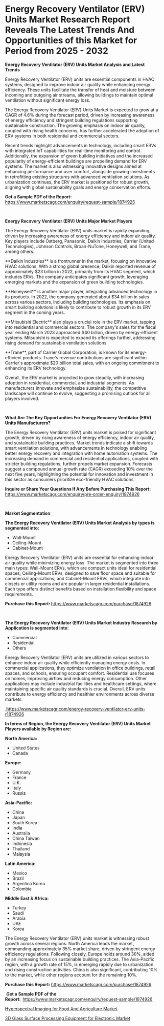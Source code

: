 <p><h1>Energy Recovery Ventilator (ERV) Units Market Research Report Reveals The Latest Trends And Opportunities of this Market for Period from 2025 - 2032</h1></p><p><strong>Energy Recovery Ventilator (ERV) Units Market Analysis and Latest Trends</strong></p>
<p><p>Energy Recovery Ventilator (ERV) units are essential components in HVAC systems, designed to improve indoor air quality while enhancing energy efficiency. These units facilitate the transfer of heat and moisture between incoming and outgoing air streams, allowing buildings to maintain optimal ventilation without significant energy loss.</p><p>The Energy Recovery Ventilator (ERV) Units Market is expected to grow at a CAGR of 4.6% during the forecast period, driven by increasing awareness of energy efficiency and stringent building regulations supporting sustainable construction. The growing emphasis on indoor air quality, coupled with rising health concerns, has further accelerated the adoption of ERV systems in both residential and commercial sectors.</p><p>Recent trends highlight advancements in technology, including smart ERVs with integrated IoT capabilities for real-time monitoring and control. Additionally, the expansion of green building initiatives and the increased popularity of energy-efficient buildings are propelling demand for ERV systems. The market is also witnessing innovative designs aimed at enhancing performance and user comfort, alongside growing investments in retrofitting existing structures with advanced ventilation solutions. As urbanization continues, the ERV market is positioned for robust growth, aligning with global sustainability goals and energy conservation efforts.</p></p>
<p><strong>Get a Sample PDF of the Report:&nbsp;</strong> <a href="https://www.marketscagr.com/enquiry/request-sample/1874926?utm_campaign=1166&utm_medium=2&utm_source=Github&utm_content=ia&utm_term=28022025&utm_id=energy-recovery-ventilator-erv-units">https://www.marketscagr.com/enquiry/request-sample/1874926</a></p>
<p>&nbsp;</p>
<p><strong>Energy Recovery Ventilator (ERV) Units Major Market Players</strong></p>
<p><p>The Energy Recovery Ventilator (ERV) units market is rapidly expanding, driven by increasing awareness of energy efficiency and indoor air quality. Key players include Östberg, Panasonic, Daikin Industries, Carrier (United Technologies), Johnson Controls, Broan-NuTone, Honeywell, and Trane, among others.</p><p>**Daikin Industries** is a frontrunner in the market, focusing on innovative HVAC solutions. With a strong global presence, Daikin reported revenue of approximately $23 billion in 2022, primarily from its HVAC segment, which includes ERVs. The company anticipates significant growth, leveraging emerging markets and the expansion of green building technologies.</p><p>**Honeywell** is another major player, integrating advanced technology in its products. In 2022, the company generated about $34 billion in sales across various sectors, including building technologies. Its emphasis on smart building solutions is likely to contribute to robust growth in its ERV segment in the coming years.</p><p>**Mitsubishi Electric** also plays a crucial role in the ERV market, tapping into residential and commercial sectors. The company's sales for the fiscal year ending March 2023 approached $40 billion, driven by energy-efficient systems. Mitsubishi is expected to expand its offerings further, addressing rising demand for sustainable ventilation solutions.</p><p>**Trane**, part of Carrier Global Corporation, is known for its energy-efficient products. Trane's revenue contributions are significant within Carrier's approximate $20 billion total sales, with an ongoing commitment to enhancing its ERV technology.</p><p>Overall, the ERV market is projected to grow steadily, with increasing adoption in residential, commercial, and industrial segments. As manufacturers innovate and emphasize sustainability, the competitive landscape will continue to evolve, suggesting a promising outlook for all players involved.</p></p>
<p>&nbsp;</p>
<p><strong>What Are The Key Opportunities For Energy Recovery Ventilator (ERV) Units Manufacturers?</strong></p>
<p><p>The Energy Recovery Ventilator (ERV) units market is poised for significant growth, driven by rising awareness of energy efficiency, indoor air quality, and sustainable building practices. Market trends indicate a shift towards smart ventilation solutions, with advancements in technology enabling better energy recovery and integration with home automation systems. The increasing demand in commercial and residential applications, coupled with stricter building regulations, further propels market expansion. Forecasts suggest a compound annual growth rate (CAGR) exceeding 10% over the next five years, highlighting the potential for innovation and investment in this sector as consumers prioritize eco-friendly HVAC solutions.</p></p>
<p><strong>Inquire or Share Your Questions If Any Before Purchasing This Report:</strong> <a href="https://www.marketscagr.com/enquiry/pre-order-enquiry/1874926?utm_campaign=1166&utm_medium=2&utm_source=Github&utm_content=ia&utm_term=28022025&utm_id=energy-recovery-ventilator-erv-units">https://www.marketscagr.com/enquiry/pre-order-enquiry/1874926</a></p>
<p>&nbsp;</p>
<p><strong>Market Segmentation</strong></p>
<p><strong>The Energy Recovery Ventilator (ERV) Units Market Analysis by types is segmented into:</strong></p>
<p><ul><li>Wall-Mount</li><li>Ceiling-Mount</li><li>Cabinet-Mount</li></ul></p>
<p><p>Energy Recovery Ventilator (ERV) units are essential for enhancing indoor air quality while minimizing energy loss. The market is segmented into three main types: Wall-Mount ERVs, which are compact units ideal for residential spaces; Ceiling-Mount ERVs, designed to save floor space and suitable for commercial applications; and Cabinet-Mount ERVs, which integrate into closets or utility rooms and are popular in larger residential installations. Each type offers distinct benefits based on installation flexibility and space requirements.</p></p>
<p><strong>Purchase this Report:&nbsp;</strong><a href="https://www.marketscagr.com/purchase/1874926?utm_campaign=1166&utm_medium=2&utm_source=Github&utm_content=ia&utm_term=28022025&utm_id=energy-recovery-ventilator-erv-units">https://www.marketscagr.com/purchase/1874926</a></p>
<p>&nbsp;</p>
<p><strong>The Energy Recovery Ventilator (ERV) Units Market Industry Research by Application is segmented into:</strong></p>
<p><ul><li>Commercial</li><li>Residential</li><li>Others</li></ul></p>
<p><p>Energy Recovery Ventilator (ERV) units are utilized in various sectors to enhance indoor air quality while efficiently managing energy costs. In commercial applications, they optimize ventilation in office buildings, retail spaces, and schools, ensuring occupant comfort. Residential use focuses on homes, improving airflow and reducing energy consumption. Other applications may include industrial facilities and healthcare settings, where maintaining specific air quality standards is crucial. Overall, ERV units contribute to energy efficiency and healthier environments across diverse markets.</p></p>
<p><a href="https://www.marketscagr.com/energy-recovery-ventilator-erv-units-r1874926?utm_campaign=1166&utm_medium=2&utm_source=Github&utm_content=ia&utm_term=28022025&utm_id=energy-recovery-ventilator-erv-units">&nbsp;https://www.marketscagr.com/energy-recovery-ventilator-erv-units-r1874926</a></p>
<p><strong>In terms of Region, the Energy Recovery Ventilator (ERV) Units Market Players available by Region are:</strong></p>
<p>
    <p> <strong> North America: </strong>
        <ul>
            <li>United States</li>
            <li>Canada</li>
        </ul>
        </p> 
    <p> <strong> Europe: </strong>
        <ul>
            <li>Germany</li>
            <li>France</li>
            <li>U.K.</li>
            <li>Italy</li>
            <li>Russia</li>
        </ul>
        </p> 
    <p> <strong> Asia-Pacific: </strong>
        <ul>
            <li>China</li>
            <li>Japan</li>
            <li>South Korea</li>
            <li>India</li>
            <li>Australia</li>
            <li>China Taiwan</li>
            <li>Indonesia</li>
            <li>Thailand</li>
            <li>Malaysia</li>
        </ul>
        </p> 
    <p> <strong> Latin America: </strong>
        <ul>
            <li>Mexico</li>
            <li>Brazil</li>
            <li>Argentina Korea</li>
            <li>Colombia</li>
        </ul>
        </p> 
    <p> <strong> Middle East & Africa: </strong>
        <ul>
            <li>Turkey</li>
            <li>Saudi</li>
            <li>Arabia</li>
            <li>UAE</li>
            <li>Korea</li>
        </ul>
    </p>
    </p>
<p><p>The Energy Recovery Ventilator (ERV) units market is witnessing robust growth across several regions. North America leads the market, commanding approximately 35% market share, driven by stringent energy efficiency regulations. Following closely, Europe holds around 30%, aided by an increasing focus on sustainable building practices. The Asia-Pacific region, with a growth rate of 15%, is emerging rapidly due to urbanization and rising construction activities. China is also significant, contributing 10% to the market, while other regions account for the remaining 10%.</p></p>
<p><strong>Purchase this Report: </strong><a href="https://www.marketscagr.com/purchase/1874926?utm_campaign=1166&utm_medium=2&utm_source=Github&utm_content=ia&utm_term=28022025&utm_id=energy-recovery-ventilator-erv-units">https://www.marketscagr.com/purchase/1874926</a></p>
<p>&nbsp;<strong>Get a Sample PDF of the Report:&nbsp;&nbsp;</strong><a href="https://www.marketscagr.com/enquiry/request-sample/1874926?utm_campaign=1166&utm_medium=2&utm_source=Github&utm_content=ia&utm_term=28022025&utm_id=energy-recovery-ventilator-erv-units">https://www.marketscagr.com/enquiry/request-sample/1874926</a></p>
<p><strong></strong></p>
<p><p><a href="https://github.com/tandepinho3p/Market-Research-Report-List-1/blob/main/hyperspectral-imaging-for-food-and-agriculture-market.md?utm_campaign=1166&utm_medium=2&utm_source=Github&utm_content=ia&utm_term=28022025&utm_id=energy-recovery-ventilator-erv-units">Hyperspectral Imaging for Food And Agriculture Market</a></p><p><a href="https://github.com/bhuraoutenc8/Market-Research-Report-List-1/blob/main/3d-glass-surface-processing-equipment-for-electronic-market.md?utm_campaign=1166&utm_medium=2&utm_source=Github&utm_content=ia&utm_term=28022025&utm_id=energy-recovery-ventilator-erv-units">3D Glass Surface Processing Equipment for Electronic Market</a></p></p>